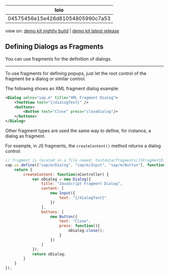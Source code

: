 <!-- loio04575456e15e426d81054805990c7a53 -->

| loio |
| -----|
| 04575456e15e426d81054805990c7a53 |

<div id="loio">

view on: [demo kit nightly build](https://sdk.openui5.org/nightly/#/topic/04575456e15e426d81054805990c7a53) | [demo kit latest release](https://sdk.openui5.org/topic/04575456e15e426d81054805990c7a53)</div>

## Defining Dialogs as Fragments

You can use fragments for the definition of dialogs.

***

To use fragments for defining popups, just let the root control of the fragment be a dialog or similar control.

The following shows an XML fragment dialog example:

```xml
<Dialog xmlns="sap.m" title="XML Fragment Dialog">
    <TextView text="{/dialogText}" />
    <buttons>
        <Button text="Close" press="closeDialog"/>
    </buttons>
</Dialog>
```

Other fragment types are used the same way to define, for instance, a dialog as fragment.

For example, in JS fragments, the `createContent()` method returns a dialog control:

```js
// fragment is located in a file named: testdata/fragments/JSFragmentDialog.fragment.js,
sap.ui.define(["sap/m/Dialog", "sap/m/Input", "sap/m/Button"], function(Dialog, Input, Button) {
    return {
        createContent: function(oController) {
            var oDialog = new Dialog({
                title: "JavaScript Fragment Dialog",
                content: [
                    new Input({
                        text: "{/dialogText}"
                    })
                ],
                buttons: [
                    new Button({
                        text: "Close",
                        press: function(){
                            oDialog.close();
                        }
                    })
                ]
            });
            return oDialog;
        }
    }
});
```

